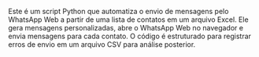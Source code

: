 
Este é um script Python que automatiza o envio de mensagens pelo WhatsApp Web a partir de uma lista de contatos em um arquivo Excel.
Ele gera mensagens personalizadas, abre o WhatsApp Web no navegador e envia mensagens para cada contato.
O código é estruturado para registrar erros de envio em um arquivo CSV para análise posterior.




